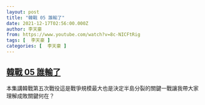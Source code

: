 ```yaml
---
layout: post
title: "韓戰 05 誰輸了"
date: 2021-12-17T02:56:00.000Z
author: 李天豪
from: https://www.youtube.com/watch?v=8c-NICFtRig
tags: [  李天豪 ]
categories: [  李天豪 ]
---
```

<!--1639709760000-->
[韓戰 05 誰輸了](https://www.youtube.com/watch?v=8c-NICFtRig)
------

<div>
本集講韓戰第五次戰役這是戰爭規模最大也是決定半島分裂的關鍵一戰讓我帶大家理解成敗關鍵何在？
</div>
